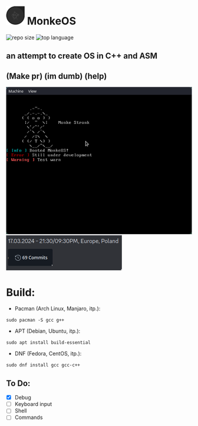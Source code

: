 # <img src="art/monkeos.png" alt="drawing" width="50"/> MonkeOS 
![repo size](https://img.shields.io/github/repo-size/riviox/MonkeOS)
![top language](https://img.shields.io/github/languages/top/riviox/MonkeOS)
## an attempt to create OS in C++ and ASM 
## (Make pr) (im dumb) (help)

![Alt text](art/ss.png)
![Alt text](art/69.png)

# Build:
* Pacman (Arch Linux, Manjaro, itp.):
```
sudo pacman -S gcc g++
```
* APT (Debian, Ubuntu, itp.):
```
sudo apt install build-essential
```
* DNF (Fedora, CentOS, itp.):
```
sudo dnf install gcc gcc-c++
```

## To Do:
- [x] Debug
- [ ] Keyboard input
- [ ] Shell
- [ ] Commands
